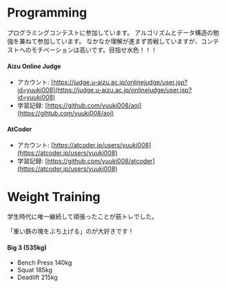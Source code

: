 # Programming

プログラミングコンテストに参加しています。
アルゴリズムとデータ構造の勉強を兼ねて参加しています。
なかなか理解が進まず苦戦していますが、コンテストへのモチベーションは高いです。目指せ水色！！！

#### Aizu Online Judge

- アカウント: [https://judge.u-aizu.ac.jp/onlinejudge/user.jsp?id=yuuki008](https://judge.u-aizu.ac.jp/onlinejudge/user.jsp?id=yuuki008)
- 学習記録: [https://github.com/yuuki008/aoj](https://gihtub.com/yuuki008/aoj)

#### AtCoder

- アカウント: [https://atcoder.jp/users/yuuki008](https://atcoder.jp/users/yuuki008)
- 学習記録: [https://github.com/yuuki008/atcoder](https://atcoder.jp/users/yuuki008)

# Weight Training

学生時代に唯一継続して頑張ったことが筋トレでした。

「重い鉄の塊をぶち上げる」のが大好きです！

#### Big 3 (535kg)

- Bench Press 140kg
- Squat 185kg
- Deadlift 215kg
